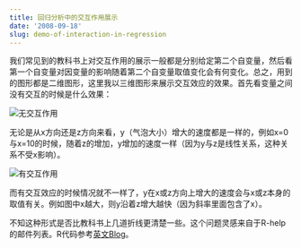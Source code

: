 ```yaml
---
title: 回归分析中的交互作用展示
date: '2008-09-18'
slug: demo-of-interaction-in-regression
---
```


我们常见到的教科书上对交互作用的展示一般都是分别给定第二个自变量，然后看第一个自变量对因变量的影响随着第二个自变量取值变化会有何变化。总之，用到的图形都是二维图形，这里我以三维图形来展示交互效应的效果。首先看变量之间没有交互的时候是什么效果：

![无交互作用](http://i.imgur.com/Mv8F4.png)

无论是从x方向还是z方向来看，y（气泡大小）增大的速度都是一样的，例如x=0与x=10的时候，随着z的增加，y增加的速度一样（因为y与z是线性关系，这种关系不受x影响）。

![有交互作用](http://i.imgur.com/FzsUH.png)

而有交互效应的时候情况就不一样了，y在x或z方向上增大的速度会与x或z本身的取值有关。例如图中x越大，则y沿着z增大越快（因为斜率里面包含了x）。

不知这种形式是否比教科书上几道折线更清楚一些。这个问题灵感来自于R-help的邮件列表。R代码参考[英文Blog](/en/2008/09/to-observe-interactions-in-bubble-plots/)。
